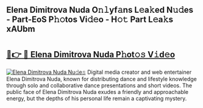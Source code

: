 ## Elena Dimitrova Nuda O𝚗𝚕yf𝚊ns L𝚎a𝚔ed N𝚞𝚍es - Part-EoS P𝚑𝚘tos Vi𝚍𝚎o - H𝚘𝚝 Part L𝚎a𝚔s xAUbm

# <h2><a href="http://kf90f5.oniu.top/?m=Elena+Dimitrova+Nuda">🔗👉 🔴 Elena Dimitrova Nuda P𝚑ot𝚘𝚜 V𝚒d𝚎o</a></h2>

[![Elena Dimitrova Nuda Nu𝚍e𝚜](https://i.imgur.com/0qMVB7G.gif)](http://kf90f5.oniu.top/?m=Elena+Dimitrova+Nuda)
Digital media creator and web entertainer Elena Dimitrova Nuda, known for distributing dance and lifestyle knowledge through solo and collaborative dance presentations and short videos. The public face of Elena Dimitrova Nuda exudes a friendly and approachable energy, but the depths of his personal life remain a captivating mystery.  
